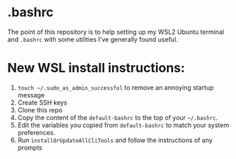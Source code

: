 # .bashrc
The point of this repository is to help setting up my WSL2 Ubuntu terminal and `.bashrc` with some utilities I've generally found useful.

# New WSL install instructions:
1. `touch ~/.sudo_as_admin_successful` to remove an annoying startup message
2. Create SSH keys
3. Clone this repo
4. Copy the content of the `default-bashrc` to the top of your `~/.bashrc`.
5. Edit the variables you copied from `default-bashrc` to match your system preferences.
6. Run `installOrUpdateAllCliTools` and follow the instructions of any prompts
